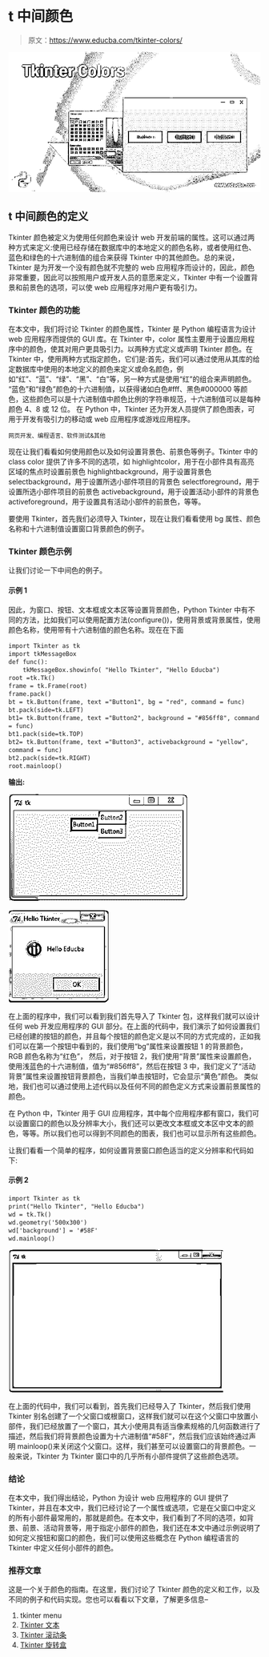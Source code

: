 # t 中间颜色

> 原文：<https://www.educba.com/tkinter-colors/>

![Tkinter Colors](img/3eabf854106d5dfbb263c1f0d86c2b05.png)



## t 中间颜色的定义

Tkinter 颜色被定义为使用任何颜色来设计 web 开发前端的属性。这可以通过两种方式来定义:使用已经存储在数据库中的本地定义的颜色名称，或者使用红色、蓝色和绿色的十六进制值的组合来获得 Tkinter 中的其他颜色。总的来说，Tkinter 是为开发一个没有颜色就不完整的 web 应用程序而设计的，因此，颜色非常重要，因此可以按照用户或开发人员的意愿来定义，Tkinter 中有一个设置背景和前景色的选项，可以使 web 应用程序对用户更有吸引力。

### Tkinter 颜色的功能

在本文中，我们将讨论 Tkinter 的颜色属性，Tkinter 是 Python 编程语言为设计 web 应用程序而提供的 GUI 库。在 Tkinter 中，color 属性主要用于设置应用程序中的颜色，使其对用户更具吸引力。以两种方式定义或声明 Tkinter 颜色。在 Tkinter 中，使用两种方式指定颜色，它们是:首先，我们可以通过使用从其库的给定数据库中使用的本地定义的颜色来定义或命名颜色，例如“红”、“蓝”、“绿”、“黑”、“白”等，另一种方式是使用“红”的组合来声明颜色。 “蓝色”和“绿色”颜色的十六进制值，以获得诸如白色#fff、黑色#000000 等颜色，这些颜色可以是十六进制值中颜色比例的字符串规范，十六进制值可以是每种颜色 4、8 或 12 位。 在 Python 中，Tkinter 还为开发人员提供了颜色图表，可用于开发有吸引力的移动或 web 应用程序或游戏应用程序。

<small>网页开发、编程语言、软件测试&其他</small>

现在让我们看看如何使用颜色以及如何设置背景色、前景色等例子。Tkinter 中的 class color 提供了许多不同的选项，如 highlightcolor，用于在小部件具有高亮区域的焦点时设置前景色 highlightbackground，用于设置背景色 selectbackground，用于设置所选小部件项目的背景色 selectforeground，用于设置所选小部件项目的前景色 activebackground，用于设置活动小部件的背景色 activeforeground，用于设置具有活动小部件的前景色，等等。

要使用 Tkinter，首先我们必须导入 Tkinter，现在让我们看看使用 bg 属性、颜色名称和十六进制值设置窗口背景颜色的例子。

### Tkinter 颜色示例

让我们讨论一下中间色的例子。

#### 示例 1

因此，为窗口、按钮、文本框或文本区等设置背景颜色，Python Tkinter 中有不同的方法，比如我们可以使用配置方法(configure())，使用背景或背景属性，使用颜色名称，使用带有十六进制值的颜色名称。现在在下面

```
import Tkinter as tk
import tkMessageBox
def func():
    tkMessageBox.showinfo( "Hello Tkinter", "Hello Educba")    
root =tk.Tk()
frame = tk.Frame(root)
frame.pack()
bt = tk.Button(frame, text ="Button1", bg = "red", command = func)
bt.pack(side=tk.LEFT)
bt1= tk.Button(frame, text ="Button2", background = "#856ff8", command = func)
bt1.pack(side=tk.TOP)
bt2= tk.Button(frame, text ="Button3", activebackground = "yellow", command = func)
bt2.pack(side=tk.RIGHT)
root.mainloop()
```

**输出:**

![tkinter colour 1-1](img/6519338d715f32d3e2972781f86bdf01.png)



![hello tkinter](img/259468a1ce41337cf9fb0d3edbc557be.png)



在上面的程序中，我们可以看到我们首先导入了 Tkinter 包，这样我们就可以设计任何 web 开发应用程序的 GUI 部分。在上面的代码中，我们演示了如何设置我们已经创建的按钮的颜色，并且每个按钮的颜色定义是以不同的方式完成的，正如我们可以在第一个按钮中看到的，我们使用“bg”属性来设置按钮 1 的背景颜色，RGB 颜色名称为“红色”， 然后，对于按钮 2，我们使用“背景”属性来设置颜色，使用浅蓝色的十六进制值，值为“#856ff8”，然后在按钮 3 中，我们定义了“活动背景”属性来设置按钮背景颜色，当我们单击按钮时，它会显示“黄色”颜色。 类似地，我们也可以通过使用上述代码以及任何不同的颜色定义方式来设置前景属性的颜色。

在 Python 中，Tkinter 用于 GUI 应用程序，其中每个应用程序都有窗口，我们可以设置窗口的颜色以及分辨率大小，我们还可以更改文本框或文本区中文本的颜色，等等。所以我们也可以得到不同颜色的图表，我们也可以显示所有这些颜色。

让我们看看一个简单的程序，如何设置背景窗口颜色适当的定义分辨率和代码如下:

#### 示例 2

```
import Tkinter as tk
print("Hello Tkinter", "Hello Educba")
wd = tk.Tk()
wd.geometry('500x300')
wd['background'] = '#58F'
wd.mainloop()
```

![tkinter colour 1-2](img/addfed553ad7cc51d8aef3fa6742418a.png)



在上面的代码中，我们可以看到，首先我们已经导入了 Tkinter，然后我们使用 Tkinter 别名创建了一个父窗口或根窗口，这样我们就可以在这个父窗口中放置小部件，我们已经放置了一个窗口，其大小使用具有适当像素规格的几何函数进行了描述，然后我们将背景颜色设置为十六进制值“#58F”，然后我们应该始终通过声明 mainloop()来关闭这个父窗口。这样，我们甚至可以设置窗口的背景颜色。一般来说，Tkinter 为 Tkinter 窗口中的几乎所有小部件提供了这些颜色选项。

### 结论

在本文中，我们得出结论，Python 为设计 web 应用程序的 GUI 提供了 Tkinter，并且在本文中，我们已经讨论了一个属性或选项，它是在父窗口中定义的所有小部件最常用的，那就是颜色。在本文中，我们看到了不同的选项，如背景、前景、活动背景等，用于指定小部件的颜色，我们还在本文中通过示例说明了如何定义按钮和窗口的颜色，我们可以使用这些概念在 Python 编程语言的 Tkinter 中定义任何小部件的颜色。

### 推荐文章

这是一个关于颜色的指南。在这里，我们讨论了 Tkinter 颜色的定义和工作，以及不同的例子和代码实现。您也可以看看以下文章，了解更多信息–

1.  tkinter menu
2.  [Tkinter 文本](https://www.educba.com/tkinter-text/)
3.  [Tkinter 滚动条](https://www.educba.com/tkinter-scrollbar/)
4.  [Tkinter 旋转盒](https://www.educba.com/tkinter-spinbox/)